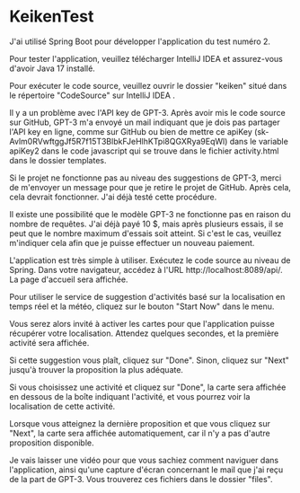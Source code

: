 # KeikenTest
J'ai utilisé Spring Boot pour développer l'application du test numéro 2.

Pour tester l'application, veuillez télécharger IntelliJ IDEA et assurez-vous d'avoir Java 17 installé.

Pour exécuter le code source, veuillez ouvrir le dossier "keiken" situé dans le répertoire "CodeSource" sur IntelliJ IDEA  .

Il y a un problème avec l'API key de GPT-3. Après avoir mis le code source sur GitHub, GPT-3 m'a envoyé un mail indiquant que je dois pas partager l'API key en ligne, comme sur GitHub ou bien de mettre ce apiKey (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)  dans le variable apiKey2 dans le code javascript qui se trouve dans le fichier activity.html dans le dossier templates.

Si le projet ne fonctionne pas au niveau des suggestions de GPT-3, merci de m'envoyer un message pour que je retire le projet de GitHub. Après cela, cela devrait fonctionner. J'ai déjà testé cette procédure.

Il existe une possibilité que le modèle GPT-3 ne fonctionne pas en raison du nombre de requêtes. J'ai déjà payé 10 $, mais après plusieurs essais, il se peut que le nombre maximum d'essais soit atteint. Si c'est le cas, veuillez m'indiquer cela afin que je puisse effectuer un nouveau paiement.

L'application est très simple à utiliser. Exécutez le code source au niveau de Spring. Dans votre navigateur, accédez à l'URL http://localhost:8089/api/. La page d'accueil sera affichée.

Pour utiliser le service de suggestion d'activités basé sur la localisation en temps réel et la météo, cliquez sur le bouton "Start Now" dans le menu.

Vous serez alors invité à activer les cartes pour que l'application puisse récupérer votre localisation. Attendez quelques secondes, et la première activité sera affichée.

Si cette suggestion vous plaît, cliquez sur "Done". Sinon, cliquez sur "Next" jusqu'à trouver la proposition la plus adéquate.

Si vous choisissez une activité et cliquez sur "Done", la carte sera affichée en dessous de la boîte indiquant l'activité, et vous pourrez voir la localisation de cette activité.

Lorsque vous atteignez la dernière proposition et que vous cliquez sur "Next", la carte sera affichée automatiquement, car il n'y a pas d'autre proposition disponible.

Je vais laisser une vidéo pour que vous sachiez comment naviguer dans l'application, ainsi qu'une capture d'écran concernant le mail que j'ai reçu de la part de GPT-3. Vous trouverez ces fichiers dans le dossier "files".
